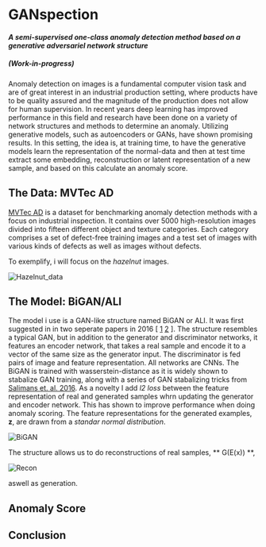 # GANspection
#### *A semi-supervised one-class anomaly detection method based on a generative adversariel network structure*
##### (Work-in-progress)

Anomaly detection on images is a fundamental computer vision task and are of great interest in an industrial production setting, where products have to be quality assured and the magnitude of the production does not allow for human supervision. In recent years deep learning has improved performance in this field and research have been done on a variety of network structures and methods to determine an anomaly.  Utilizing generative models, such as autoencoders or GANs, have shown promising results. In this setting, the idea is, at training time, to have the generative models learn the representation of the normal-data and then at test time extract some embedding, reconstruction or latent representation of a new sample, and based on this calculate an anomaly score.

## The Data: MVTec AD
[MVTec AD](https://www.mvtec.com/company/research/datasets/mvtec-ad) is a dataset for benchmarking anomaly detection methods with a focus on industrial inspection. It contains over 5000 high-resolution images divided into fifteen different object and texture categories. Each category comprises a set of defect-free training images and a test set of images with various kinds of defects as well as images without defects.

To exemplify, i will focus on the *hazelnut* images.

![Hazelnut_data](https://user-images.githubusercontent.com/35339379/129034371-315f038a-b1fe-4543-8753-e1fa59b0e1a0.png)


## The Model: BiGAN/ALI
The model i use is a GAN-like structure named BiGAN or ALI. It was first suggested in in two seperate papers in 2016 [ [1](https://arxiv.org/abs/1605.09782v7) [2](https://arxiv.org/abs/1606.00704) ]. The structure resembles a typical GAN, but in addition to the generator and discriminator networks, it features an encoder network, that takes a real sample and encode it to a vector of the same size as the generator input. The discriminator is fed pairs of image and feature representation. All networks are CNNs. The BiGAN is trained with wasserstein-distance as it is widely shown to stabalize GAN training, along with a series of GAN stabalizing tricks from [Salimans et. al. 2016](https://arxiv.org/abs/1606.03498). As a novelty I add *l2 loss* between the feature representation of real and generated samples whrn updating the generator and encoder network. This has shown to improve performance when doing anomaly scoring. The feature representations for the generated examples, **z**, are drawn from a *standar normal distribution*.

![BiGAN](https://user-images.githubusercontent.com/35339379/128866480-17861056-13e5-4e81-9909-50f13f6f6649.png)

The structure allows us to do reconstructions of real samples, ** G(E(x)) **,

![Recon](https://user-images.githubusercontent.com/35339379/129281354-29dd6b47-4c44-4490-8796-b0f7a81d364f.png)


aswell as generation.


## Anomaly Score

## Conclusion
